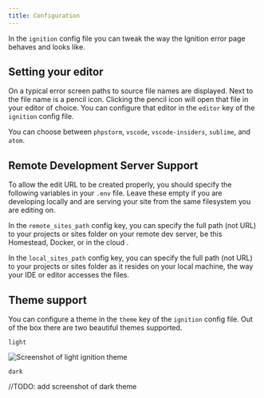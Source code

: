 ```yaml
---
title: Configuration
---
```


In the `ignition` config file you can tweak the way the Ignition error page behaves and looks like.  

## Setting your editor

On a typical error screen paths to source file names are displayed. Next to the file name is a pencil icon. Clicking the pencil icon will open that file in your editor of choice. You can configure that editor in the `editor` key of the `ignition` config file. 

You can choose between `phpstorm`, `vscode`, `vscode-insiders`, `sublime`, and `atom`.

## Remote Development Server Support
To allow the edit URL to be created properly, you should specify the following variables in your `.env` file. Leave these empty if you are developing locally and are serving your site from the same filesystem you are editing on.

In the `remote_sites_path` config key, you can specify the full path (not URL) to your projects or sites folder on your remote dev server, be this Homestead, Docker, or in the cloud .

In the `local_sites_path` config key, you can specify the full path (not URL) to your projects or sites folder as it resides on your local machine, the way your IDE or editor accesses the files.

## Theme support

You can configure a theme in the `theme` key of the `ignition` config file. Out of the box there are two beautiful themes supported.

`light`

![Screenshot of light ignition theme](/images/docs/ignition-light.png)

`dark`

//TODO: add screenshot of dark theme
